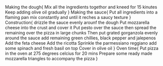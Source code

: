 Making the dough{
    Mix all the ingredients togethor and kneed for 15 kinutes
    Keep adding olive oil gradually
}
Making the sauce{
    Put all ingredients into a flaming pan 
    mix constantly and until it reches a saucy texture
}
Construction{
    drizzle the sauce evenly arounf the dough
    Put mozzarella cheese into the crust and cover it
    Put pesto over the sauce
    then spread the remaining over the pizza in large chunks
    Then put grated gorganzola evenly around the sauce
    add remaining green chillies, black pepper and jalepenos
    Add the feta cheese
    Add the ricotta
    Sprinkle the parmessiano reggiano
    add some spinach and fresh basil on top
    Cover in olive oil
}
Oven time{
    Put pizza in the oven at 275 degrees celcius for 20 mins
    Prepare some ready made mozzarella triangles to accompany the pizza
}
